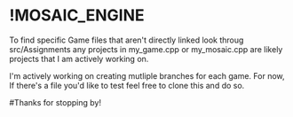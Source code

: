 # !MOSAIC_ENGINE
To find specific Game files that aren't directly linked look throug src/Assignments any projects in my_game.cpp or my_mosaic.cpp are likely projects that I am actively working on.

I'm actively working on creating mutliple branches for each game. For now, If there's a file you'd like to test feel free to clone this and do so.

#Thanks for stopping by!
